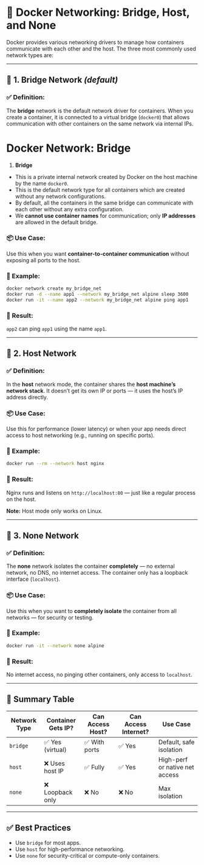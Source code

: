 
# 🐳 Docker Networking: Bridge, Host, and None

Docker provides various networking drivers to manage how containers communicate with each other and the host. The three most commonly used network types are:

---

## 🔹 1. Bridge Network *(default)*

### ✅ Definition:
The **bridge** network is the default network driver for containers. When you create a container, it is connected to a virtual bridge (`docker0`) that allows communication with other containers on the same network via internal IPs.
# Docker Network: Bridge

1. **Bridge**

- This is a private internal network created by Docker on the host machine by the name `docker0`.
- This is the default network type for all containers which are created without any network configurations.
- By default, all the containers in the same bridge can communicate with each other without any extra configuration.
- We **cannot use container names** for communication; only **IP addresses** are allowed in the default bridge.


### 📦 Use Case:
Use this when you want **container-to-container communication** without exposing all ports to the host.

### 🔧 Example:
```bash
docker network create my_bridge_net
docker run -d --name app1 --network my_bridge_net alpine sleep 3600
docker run -it --name app2 --network my_bridge_net alpine ping app1
```

### 📌 Result:
`app2` can ping `app1` using the name `app1`.

---

## 🔹 2. Host Network

### ✅ Definition:
In the **host** network mode, the container shares the **host machine’s network stack**. It doesn’t get its own IP or ports — it uses the host’s IP address directly.

### 📦 Use Case:
Use this for performance (lower latency) or when your app needs direct access to host networking (e.g., running on specific ports).

### 🔧 Example:
```bash
docker run --rm --network host nginx
```

### 📌 Result:
Nginx runs and listens on `http://localhost:80` — just like a regular process on the host.

**Note:** Host mode only works on Linux.

---

## 🔹 3. None Network

### ✅ Definition:
The **none** network isolates the container **completely** — no external network, no DNS, no internet access. The container only has a loopback interface (`localhost`).

### 📦 Use Case:
Use this when you want to **completely isolate** the container from all networks — for security or testing.

### 🔧 Example:
```bash
docker run -it --network none alpine
```

### 📌 Result:
No internet access, no pinging other containers, only access to `localhost`.

---

## 🔄 Summary Table

| Network Type | Container Gets IP? | Can Access Host? | Can Access Internet? | Use Case |
|--------------|--------------------|------------------|-----------------------|----------|
| `bridge`     | ✅ Yes (virtual)    | ✅ With ports     | ✅ Yes                 | Default, safe isolation |
| `host`       | ❌ Uses host IP     | ✅ Fully          | ✅ Yes                 | High-perf or native net access |
| `none`       | ❌ Loopback only    | ❌ No             | ❌ No                  | Max isolation |

---

## ✅ Best Practices

- Use `bridge` for most apps.
- Use `host` for high-performance networking.
- Use `none` for security-critical or compute-only containers.
